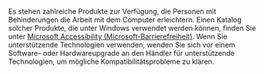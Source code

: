 Es stehen zahlreiche Produkte zur Verfügung, die Personen mit Behinderungen die Arbeit mit dem Computer erleichtern.  Einen Katalog solcher Produkte, die unter Windows verwendet werden können, finden Sie unter [Microsoft Accessibility (Microsoft-Barrierefreiheit)](http://go.microsoft.com/fwlink/?LinkId=8431). Wenn Sie unterstützende Technologien verwenden, wenden Sie sich vor einem Software- oder Hardwareupgrade an den Händler für unterstützende Technologien, um mögliche Kompatibilitätsprobleme zu klären.